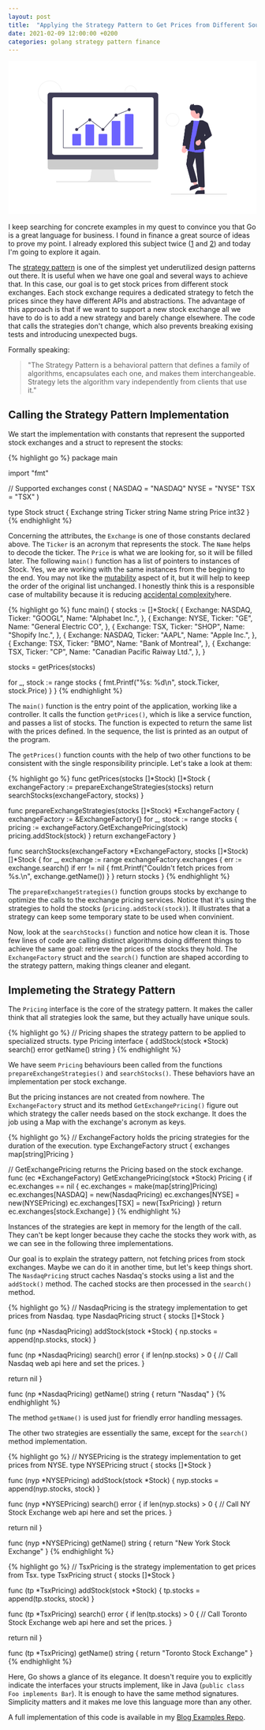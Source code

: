 ```yaml
---
layout: post
title:  "Applying the Strategy Pattern to Get Prices from Different Sources in Go"
date: 2021-02-09 12:00:00 +0200
categories: golang strategy pattern finance
---
```


![Stock Prices](/images/posts/golang-strategy-pattern.png)

I keep searching for concrete examples in my quest to convince you that Go is a great language for business. I found in finance a great source of ideas to prove my point. I already explored this subject twice ([1](https://www.hildeberto.com/2020/04/dealing-with-money.html) and [2](https://www.hildeberto.com/2021/01/azure-function-golang.html)) and today I'm going to explore it again.

<!-- more -->

The [strategy pattern](https://en.wikipedia.org/wiki/Strategy_pattern) is one of the simplest yet underutilized design patterns out there. It is useful when we have one goal and several ways to achieve that. In this case, our goal is to get stock prices from different stock exchanges. Each stock exchange requires a dedicated strategy to fetch the prices since they have different APIs and abstractions. The advantage of this approach is that if we want to support a new stock exchange all we have to do is to add a new strategy and barely change elsewhere. The code that calls the strategies don't change, which also prevents breaking exising tests and introducing unexpected bugs.

Formally speaking:
> "The Strategy Pattern is a behavioral pattern that defines a family of algorithms, encapsulates each one, and makes them interchangeable. Strategy lets the algorithm vary independently from clients that use it."

## Calling the Strategy Pattern Implementation

We start the implementation with constants that represent the supported stock exchanges and a struct to represent the stocks:

{% highlight go %}
package main

import "fmt"

// Supported exchanges
const (
  NASDAQ = "NASDAQ"
  NYSE   = "NYSE"
  TSX    = "TSX"
)

type Stock struct {
  Exchange string
  Ticker   string
  Name     string
  Price    int32
}
{% endhighlight %}

Concerning the attributes, the `Exchange` is one of those constants declared above. The `Ticker` is an acronym that represents the stock. The `Name` helps to decode the ticker. The `Price` is what we are looking for, so it will be filled later. The following `main()` function has a list of pointers to instances of Stock. Yes, we are working with the same instances from the begining to the end. You may not like the [mutability](https://developer.mozilla.org/en-US/docs/Glossary/Mutable) aspect of it, but it will help to keep the order of the original list unchanged. I honestly think this is a responsible case of multability because it is reducing [accidental complexity](https://en.wikipedia.org/wiki/No_Silver_Bullet)here.

{% highlight go %}
func main() {
  stocks := []*Stock{
    {
      Exchange: NASDAQ,
      Ticker:   "GOOGL",
      Name:     "Alphabet Inc.",
    }, {
      Exchange: NYSE,
      Ticker:   "GE",
      Name:     "General Electric CO",
    }, {
      Exchange: TSX,
      Ticker:   "SHOP",
      Name:     "Shopify Inc.", 
    }, {
      Exchange: NASDAQ,
      Ticker:   "AAPL",
      Name:     "Apple Inc.",
    }, {
      Exchange: TSX,
      Ticker:   "BMO",
      Name:     "Bank of Montreal",
    }, {
      Exchange: TSX,
      Ticker:   "CP",
      Name:     "Canadian Pacific Raiway Ltd.",
    },
  }

  stocks = getPrices(stocks)

  for _, stock := range stocks {
    fmt.Printf("%s: %d\n", stock.Ticker, stock.Price)
  }
}
{% endhighlight %}

The `main()` function is the entry point of the application, working like a controller. It calls the function `getPrices()`, which is like a service function, and passes a list of stocks. The function is expected to return the same list with the prices defined. In the sequence, the list is printed as an output of the program. 

The `getPrices()` function counts with the help of two other functions to be consistent with the single responsibility principle. Let's take a look at them:

{% highlight go %}
func getPrices(stocks []*Stock) []*Stock {
  exchangeFactory := prepareExchangeStrategies(stocks)
  return searchStocks(exchangeFactory, stocks)
}

func prepareExchangeStrategies(stocks []*Stock) *ExchangeFactory {
  exchangeFactory := &ExchangeFactory{}
  for _, stock := range stocks {
    pricing := exchangeFactory.GetExchangePricing(stock)
    pricing.addStock(stock)
  }
  return exchangeFactory
}

func searchStocks(exchangeFactory *ExchangeFactory, stocks []*Stock) []*Stock {
  for _, exchange := range exchangeFactory.exchanges {
    err := exchange.search()
    if err != nil {
      fmt.Printf("Couldn't fetch prices from %s.\n", exchange.getName())
    }
  }
  return stocks
}
{% endhighlight %}

The `prepareExchangeStrategies()` function groups stocks by exchange to optimize the calls to the exchange pricing services. Notice that it's using the strategies to hold the stocks (`pricing.addStock(stock)`). It illustrates that a strategy can keep some temporary state to be used when convinient.

Now, look at the `searchStocks()` function and notice how clean it is. Those few lines of code are calling distinct algorithms doing different things to achieve the same goal: retrieve the prices of the stocks they hold. The `ExchangeFactory` struct and the `search()` function are shaped according to the strategy pattern, making things cleaner and elegant.

## Implemeting the Strategy Pattern

The `Pricing` interface is the core of the strategy pattern. It makes the caller think that all strategies look the same, but they actually have unique souls.

{% highlight go %}
// Pricing shapes the strategy pattern to be applied to specialized structs.
type Pricing interface {
  addStock(stock *Stock)
  search() error
  getName() string
}
{% endhighlight %}

We have seem `Pricing` behaviours been called from the functions `prepareExchangeStrategies()` and `searchStocks()`. These behaviors have an implementation per stock exchange.

But the pricing instances are not created from nowhere. The `ExchangeFactory` struct and its method `GetExchangePricing()` figure out which strategy the caller needs based on the stock exchange. It does the job using a Map with the exchange's acronym as keys.

{% highlight go %}
// ExchangeFactory holds the pricing strategies for the duration of the execution.
type ExchangeFactory struct {
  exchanges map[string]Pricing
}

// GetExchangePricing returns the Pricing based on the stock exchange.
func (ec *ExchangeFactory) GetExchangePricing(stock *Stock) Pricing {
  if ec.exchanges == nil {
    ec.exchanges = make(map[string]Pricing)
    ec.exchanges[NASDAQ] = new(NasdaqPricing)
    ec.exchanges[NYSE] = new(NYSEPricing)
    ec.exchanges[TSX] = new(TsxPricing)
  }
  return ec.exchanges[stock.Exchange]
}
{% endhighlight %}

Instances of the strategies are kept in memory for the length of the call. They can't be kept longer because they cache the stocks they work with, as we can see in the following three implementations.

Our goal is to explain the strategy pattern, not fetching prices from stock exchanges. Maybe we can do it in another time, but let's keep things short. The `NasdaqPricing` struct caches Nasdaq's stocks using a list and the `addStock()` method. The cached stocks are then processed in the `search()` method.

{% highlight go %}
// NasdaqPricing is the strategy implementation to get prices from Nasdaq.
type NasdaqPricing struct {
  stocks []*Stock
}

func (np *NasdaqPricing) addStock(stock *Stock) {
  np.stocks = append(np.stocks, stock)
}

func (np *NasdaqPricing) search() error {
  if len(np.stocks) > 0 {
    // Call Nasdaq web api here and set  the prices.
  }

  return nil
}

func (np *NasdaqPricing) getName() string {
  return "Nasdaq"
}
{% endhighlight %}

The method `getName()` is used just for friendly error handling messages.

The other two strategies are essentially the same, except for the `search()` method implementation.

{% highlight go %}
// NYSEPricing is the strategy implementation to get prices from NYSE.
type NYSEPricing struct {
  stocks []*Stock
}

func (nyp *NYSEPricing) addStock(stock *Stock) {
  nyp.stocks = append(nyp.stocks, stock)
}

func (nyp *NYSEPricing) search() error {
  if len(nyp.stocks) > 0 {
    // Call NY Stock Exchange web api here and set  the prices.
  }

  return nil
}

func (nyp *NYSEPricing) getName() string {
  return "New York Stock Exchange"
}
{% endhighlight %}

{% highlight go %}
// TsxPricing is the strategy implementation to get prices from Tsx.
type TsxPricing struct {
  stocks []*Stock
}

func (tp *TsxPricing) addStock(stock *Stock) {
  tp.stocks = append(tp.stocks, stock)
}

func (tp *TsxPricing) search() error {
  if len(tp.stocks) > 0 {
    // Call Toronto Stock Exchange web api here and set  the prices.
  }

  return nil
}

func (tp *TsxPricing) getName() string {
  return "Toronto Stock Exchange"
}
{% endhighlight %}

Here, Go shows a glance of its elegance. It doesn't require you to explicitly indicate the interfaces your structs implement, like in Java (`public class Foo implements Bar`). It is enough to have the same method signatures. Simplicity matters and it makes me love this language more than any other.

A full implementation of this code is available in my [Blog Examples Repo](https://github.com/htmfilho/blog-examples/blob/9a581e8dd2610d0cd16d211268b6ec48521b1ec4/trade/pricing.go).